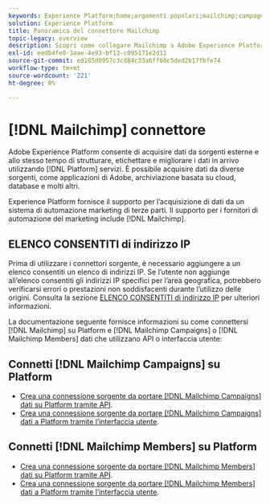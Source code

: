 ```yaml
---
keywords: Experience Platform;home;argomenti popolari;mailchimp;campagne mailchimp;membri mailchimp
solution: Experience Platform
title: Panoramica del connettore Mailchimp
topic-legacy: overview
description: Scopri come collegare Mailchimp a Adobe Experience Platform utilizzando le API o l’interfaccia utente.
exl-id: eedb4fe0-3aae-4e93-bf13-c095171e2d11
source-git-commit: ed185d0957c3cd84c33a6ff60c5ded2b17fbfe74
workflow-type: tm+mt
source-wordcount: '221'
ht-degree: 0%

---
```


# [!DNL Mailchimp] connettore

Adobe Experience Platform consente di acquisire dati da sorgenti esterne e allo stesso tempo di strutturare, etichettare e migliorare i dati in arrivo utilizzando [!DNL Platform] servizi. È possibile acquisire dati da diverse sorgenti, come applicazioni di Adobe, archiviazione basata su cloud, database e molti altri.

Experience Platform fornisce il supporto per l’acquisizione di dati da un sistema di automazione marketing di terze parti. Il supporto per i fornitori di automazione del marketing include [!DNL Mailchimp].

## ELENCO CONSENTITI di indirizzo IP

Prima di utilizzare i connettori sorgente, è necessario aggiungere a un elenco consentiti un elenco di indirizzi IP. Se l’utente non aggiunge all’elenco consentiti gli indirizzi IP specifici per l’area geografica, potrebbero verificarsi errori o prestazioni non soddisfacenti durante l’utilizzo delle origini. Consulta la sezione [ELENCO CONSENTITI di indirizzo IP](../../ip-address-allow-list.md) per ulteriori informazioni.

La documentazione seguente fornisce informazioni su come connettersi [!DNL Mailchimp] su Platform e [!DNL Mailchimp Campaigns] o [!DNL Mailchimp Members] dati che utilizzano API o interfaccia utente:

## Connetti [!DNL Mailchimp Campaigns] su Platform

* [Crea una connessione sorgente da portare [!DNL Mailchimp Campaigns] dati su Platform tramite API](../../tutorials/api/create/marketing-automation/mailchimp-campaign.md).
* [Crea una connessione sorgente da portare [!DNL Mailchimp Campaigns] dati a Platform tramite l’interfaccia utente](../../tutorials/ui/create/marketing-automation/mailchimp-campaigns.md).

## Connetti [!DNL Mailchimp Members] su Platform

* [Crea una connessione sorgente da portare [!DNL Mailchimp Members] dati su Platform tramite API](../../tutorials/api/create/marketing-automation/mailchimp-members.md).
* [Crea una connessione sorgente da portare [!DNL Mailchimp Members] dati a Platform tramite l’interfaccia utente](../../tutorials/ui/create/marketing-automation/mailchimp-members.md).